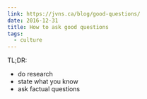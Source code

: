 ```yaml
---
link: https://jvns.ca/blog/good-questions/
date: 2016-12-31
title: How to ask good questions
tags:
  - culture
---
```


TL;DR:

- do research
- state what you know
- ask factual questions

<!-- more -->

<!--
My personal recipe for a good **debugging** question is:

1. what I observed that surprised me (e.g. something **specific** not working)
1. state hypothesis (e.g. what I thought might be wrong)
1. how I tested the hypothesis (e.g. what docs/people I consulted, what tests I ran -- and the results I got!)
1. either where to look next or alternate hypotheses
-->
